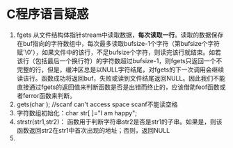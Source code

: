 #  C程序语言疑惑
1. fgets 从文件结构体指针stream中读取数据，**每次读取一行**。读取的数据保存在buf指向的字符数组中，每次最多读取bufsize-1个字符（第bufsize个字符赋'\0'），如果文件中的该行，不足bufsize个字符，则读完该行就结束。如若该行（包括最后一个换行符）的字符数超过bufsize-1，则fgets只返回一个不完整的行，但是，缓冲区总是以NULL字符结尾，对fgets的下一次调用会继续读该行。函数成功将返回buf，失败或读到文件结尾返回NULL。因此我们不能直接通过fgets的返回值来判断函数是否是出错而终止的，应该借助feof函数或者ferror函数来判断。
2. gets(char ); //scanf can't access space scanf不能读空格
3. 字符数组初始化：char str[ ]="I am happy";
4. strstr(str1,str2)： 函数用于判断字符串str2是否是str1的子串。如果是，则该函数返回str2在str1中首次出现的地址；否则，返回NULL
5. 